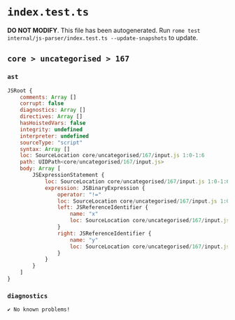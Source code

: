 # `index.test.ts`

**DO NOT MODIFY**. This file has been autogenerated. Run `rome test internal/js-parser/index.test.ts --update-snapshots` to update.

## `core > uncategorised > 167`

### `ast`

```javascript
JSRoot {
	comments: Array []
	corrupt: false
	diagnostics: Array []
	directives: Array []
	hasHoistedVars: false
	integrity: undefined
	interpreter: undefined
	sourceType: "script"
	syntax: Array []
	loc: SourceLocation core/uncategorised/167/input.js 1:0-1:6
	path: UIDPath<core/uncategorised/167/input.js>
	body: Array [
		JSExpressionStatement {
			loc: SourceLocation core/uncategorised/167/input.js 1:0-1:6
			expression: JSBinaryExpression {
				operator: "!="
				loc: SourceLocation core/uncategorised/167/input.js 1:0-1:6
				left: JSReferenceIdentifier {
					name: "x"
					loc: SourceLocation core/uncategorised/167/input.js 1:0-1:1 (x)
				}
				right: JSReferenceIdentifier {
					name: "y"
					loc: SourceLocation core/uncategorised/167/input.js 1:5-1:6 (y)
				}
			}
		}
	]
}
```

### `diagnostics`

```
✔ No known problems!

```
